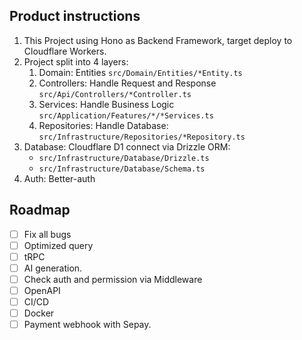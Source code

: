## Product instructions

1. This Project using Hono as Backend Framework, target deploy to Cloudflare Workers.
2. Project split into 4 layers:
   1. Domain: Entities `src/Domain/Entities/*Entity.ts`
   2. Controllers: Handle Request and Response `src/Api/Controllers/*Controller.ts`
   3. Services: Handle Business Logic `src/Application/Features/*/*Services.ts`
   4. Repositories: Handle Database: `src/Infrastructure/Repositories/*Repository.ts`
3. Database: Cloudflare D1 connect via Drizzle ORM:
   - `src/Infrastructure/Database/Drizzle.ts`
   - `src/Infrastructure/Database/Schema.ts`
4. Auth: Better-auth

## Roadmap

- [ ] Fix all bugs
- [ ] Optimized query
- [ ] tRPC
- [ ] AI generation.
- [ ] Check auth and permission via Middleware
- [ ] OpenAPI
- [ ] CI/CD
- [ ] Docker
- [ ] Payment webhook with Sepay.
